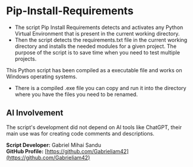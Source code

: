 # Pip-Install-Requirements

* The script Pip Install Requirements detects and activates any Python Virtual Environment that is present in the current working directory.
* Then the script detects the requirements.txt file in the current working directory and installs the needed modules for a given project.
The purpose of the script is to save time when you need to test multiple projects.


This Python script has been compiled as a executable file and works on Windows operating systems.
* There is a compiled .exe file you can copy and run it into the directory where you have the files you need to be renamed.



## AI Involvement

The script's development did not depend on AI tools like ChatGPT, their main use was for creating code comments and descriptions.



**Script Developer:** Gabriel Mihai Sandu  
**GitHub Profile:** [https://github.com/Gabrieliam42](https://github.com/Gabrieliam42)
